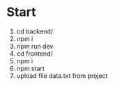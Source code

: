 # Start
1. cd backend/
2. npm i
3. npm run dev
4. cd frontend/
5. npm i
6. npm start
7. upload file data.txt from project